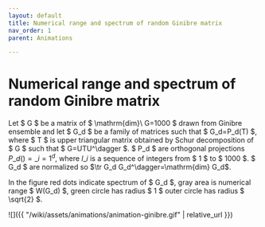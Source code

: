 ```yaml
---
layout: default
title: Numerical range and spectrum of random Ginibre matrix
nav_order: 1
parent: Animations

---
```

# Numerical range and spectrum of random Ginibre matrix

Let $ G $ be a matrix of $ \mathrm{dim}\\ G=1000 $ drawn from Ginibre
ensemble and let $ G_d $ be a family of matrices such that $ G_d=P_d(T) $,
where $ T $ is upper triangular matrix obtained by Schur decomposition of
$ G $ such that $ G=UTU^\dagger $. $ P_d $ are orthogonal projections
$P\_d()=\_{i=1}^d$, where $l\_i$ is a sequence of integers from $ 1 $ to
$ 1000 $. $ G_d $ are normalized so $\tr G_d G_d^\dagger=\mathrm{dim}
G_d$.

In the figure red dots indicate spectrum of $ G_d $, gray area is
numerical range $ W(G_d) $, green circle has radius $ 1 $ outer circle has
radius $ \sqrt{2} $.

![]({{ "/wiki/assets/animations/animation-ginibre.gif" | relative_url }})
